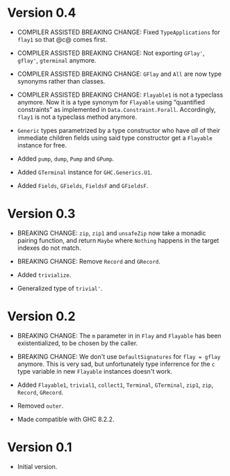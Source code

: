 # Version 0.4

* COMPILER ASSISTED BREAKING CHANGE: Fixed `TypeApplications` for `flay1` so
  that @c@ comes first.

* COMPILER ASSISTED BREAKING CHANGE: Not exporting `GFlay'`, `gflay'`,
  `gterminal` anymore.

* COMPILER ASSISTED BREAKING CHANGE: `GFlay` and `All` are now type synonyms
  rather than classes.

* COMPILER ASSISTED BREAKING CHANGE: `Flayable1` is not a typeclass anymore.
  Now it is a type synonym for `Flayable` using “quantified constraints” as
  implemented in `Data.Constraint.Forall`. Accordingly, `flay1` is not a
  typeclass method anymore.

* `Generic` types parametrized by a type constructor who have *all* of their
  immediate children fields using said type constructor get a `Flayable`
  instance for free.

* Added `pump`, `dump`, `Pump` and `GPump`.

* Added `GTerminal` instance for `GHC.Generics.U1`.

* Added `Fields`, `GFields`, `FieldsF` and `GFieldsF`.


# Version 0.3

* BREAKING CHANGE: `zip`, `zip1` and `unsafeZip` now take a monadic pairing function, and return
  `Maybe` where `Nothing` happens in the target indexes do not match.

* BREAKING CHANGE: Remove `Record` and `GRecord`.

* Added `trivialize`.

* Generalized type of `trivial'`.


# Version 0.2

* BREAKING CHANGE: The `m` parameter in in `Flay` and `Flayable` has been
  existentialized, to be chosen by the caller.

* BREAKING CHANGE: We don't use `DefaultSignatures` for `flay = gflay` anymore.
  This is very sad, but unfortunately type inferrence for the `c` type variable
  in new `Flayable` instances doesn't work.

* Added `Flayable1`, `trivial1`, `collect1`, `Terminal`, `GTerminal`, `zip1`,
  `zip`, `Record`, `GRecord`.

* Removed `outer`.

* Made compatible with GHC 8.2.2.


# Version 0.1

* Initial version.
